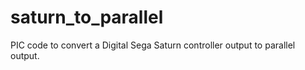 # saturn_to_parallel
PIC code to convert a Digital Sega Saturn controller output to parallel output.
